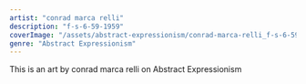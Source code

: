 ```yaml
---
artist: "conrad marca relli"
description: "f-s-6-59-1959"
coverImage: "/assets/abstract-expressionism/conrad-marca-relli_f-s-6-59-1959.jpg"
genre: "Abstract Expressionism"
---
```

This is an art by conrad marca relli on Abstract Expressionism

